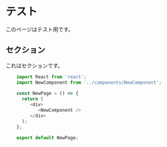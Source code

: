 # テスト

このページはテスト用です。

## セクション

これはセクションです。
```js
    import React from 'react';
    import NewComponent from '../components/NewComponent';
    
    const NewPage = () => {
      return (
         <div>
            <NewComponent />
         </div>
      );
    };
    
    export default NewPage;
```
